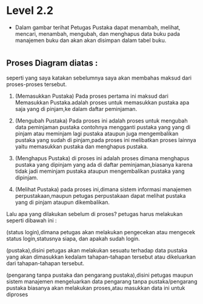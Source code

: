 # Level 2.2
- Dalam gambar terihat Petugas Pustaka dapat menambah,
melihat, mencari, menambah, mengubah, dan menghapus data buku pada
manajemen buku dan akan akan disimpan dalam tabel buku.
#
## Proses Diagram diatas :

seperti yang saya katakan sebelumnya saya akan membahas maksud dari proses-proses tersebut.

1. (Memasukkan Pustaka)
   Pada proses pertama ini maksud dari Memasukkan Pustaka.adalah proses untuk memasukkan pustaka apa saja yang di pinjam,ke dalam daftar peminjaman.

2. (Mengubah Pustaka)
  Pada proses ini adalah proses untuk mengubah data peminjaman pustaka contohnya mengganti pustaka yang yang di pinjam atau meminjam lagi pustaka ataupun juga mengembalikan pustaka yang sudah di pinjam,pada proses ini melibatkan proses lainnya yaitu memasukkan pustaka dan menghapus pustaka.

3. (Menghapus Pustaka)
   di proses ini adalah proses dimana menghapus pustaka yang dipinjam yang ada di daftar peminjaman,biasanya karena tidak jadi meminjam pustaka ataupun mengembalikan pustaka yang dipinjam.

4. (Melihat Pustaka)
   pada proses ini,dimana sistem informasi manajemen perpustakaan,maupun petugas perpustakaan dapat melihat pustaka yang di pinjam ataupun dikembalikan.

Lalu apa yang dilakukan sebelum di proses? petugas harus melakukan seperti dibawah ini :

(status login),dimana petugas akan melakukan pengecekan atau mengecek status login,statusnya siapa, dan apakah sudah login.

(pustaka),disini petugas akan melakukan sesuatu terhadap data pustaka yang akan dimasukkan kedalam tahapan-tahapan tersebut atau dikeluarkan dari tahapan-tahapan tersebut.

(pengarang tanpa pustaka dan pengarang pustaka),disini petugas maupun sistem manajemen mengeluarkan data pengarang tanpa pustaka/pengarang pustaka biasanya akan melakukan proses,atau masukkan data ini untuk diproses
